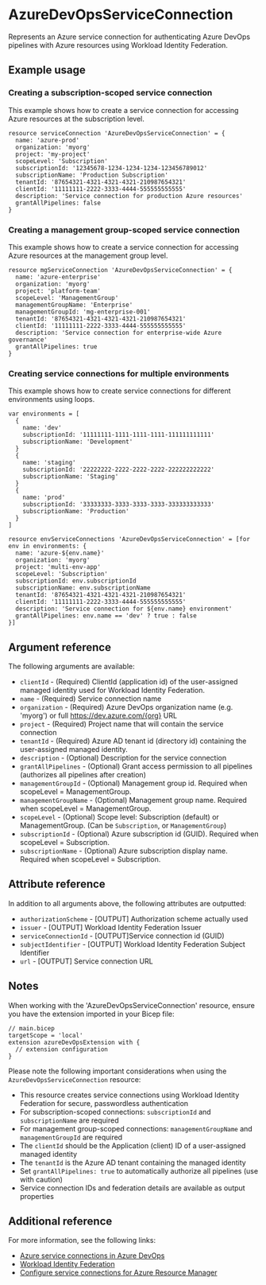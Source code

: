 ﻿# AzureDevOpsServiceConnection

Represents an Azure service connection for authenticating Azure DevOps pipelines with Azure resources using Workload Identity Federation.

## Example usage

### Creating a subscription-scoped service connection

This example shows how to create a service connection for accessing Azure resources at the subscription level.

```bicep
resource serviceConnection 'AzureDevOpsServiceConnection' = {
  name: 'azure-prod'
  organization: 'myorg'
  project: 'my-project'
  scopeLevel: 'Subscription'
  subscriptionId: '12345678-1234-1234-1234-123456789012'
  subscriptionName: 'Production Subscription'
  tenantId: '87654321-4321-4321-4321-210987654321'
  clientId: '11111111-2222-3333-4444-555555555555'
  description: 'Service connection for production Azure resources'
  grantAllPipelines: false
}
```

### Creating a management group-scoped service connection

This example shows how to create a service connection for accessing Azure resources at the management group level.

```bicep
resource mgServiceConnection 'AzureDevOpsServiceConnection' = {
  name: 'azure-enterprise'
  organization: 'myorg'
  project: 'platform-team'
  scopeLevel: 'ManagementGroup'
  managementGroupName: 'Enterprise'
  managementGroupId: 'mg-enterprise-001'
  tenantId: '87654321-4321-4321-4321-210987654321'
  clientId: '11111111-2222-3333-4444-555555555555'
  description: 'Service connection for enterprise-wide Azure governance'
  grantAllPipelines: true
}
```

### Creating service connections for multiple environments

This example shows how to create service connections for different environments using loops.

```bicep
var environments = [
  {
    name: 'dev'
    subscriptionId: '11111111-1111-1111-1111-111111111111'
    subscriptionName: 'Development'
  }
  {
    name: 'staging'
    subscriptionId: '22222222-2222-2222-2222-222222222222'
    subscriptionName: 'Staging'
  }
  {
    name: 'prod'
    subscriptionId: '33333333-3333-3333-3333-333333333333'
    subscriptionName: 'Production'
  }
]

resource envServiceConnections 'AzureDevOpsServiceConnection' = [for env in environments: {
  name: 'azure-${env.name}'
  organization: 'myorg'
  project: 'multi-env-app'
  scopeLevel: 'Subscription'
  subscriptionId: env.subscriptionId
  subscriptionName: env.subscriptionName
  tenantId: '87654321-4321-4321-4321-210987654321'
  clientId: '11111111-2222-3333-4444-555555555555'
  description: 'Service connection for ${env.name} environment'
  grantAllPipelines: env.name == 'dev' ? true : false
}]
```

## Argument reference

The following arguments are available:

- `clientId` - (Required) ClientId (application id) of the user-assigned managed identity used for Workload Identity Federation.
- `name` - (Required) Service connection name
- `organization` - (Required) Azure DevOps organization name (e.g. 'myorg') or full https://dev.azure.com/{org} URL
- `project` - (Required) Project name that will contain the service connection
- `tenantId` - (Required) Azure AD tenant id (directory id) containing the user-assigned managed identity.
- `description` - (Optional) Description for the service connection
- `grantAllPipelines` - (Optional) Grant access permission to all pipelines (authorizes all pipelines after creation)
- `managementGroupId` - (Optional) Management group id. Required when scopeLevel = ManagementGroup.
- `managementGroupName` - (Optional) Management group name. Required when scopeLevel = ManagementGroup.
- `scopeLevel` - (Optional) Scope level: Subscription (default) or ManagementGroup. (Can be `Subscription`, or `ManagementGroup`)
- `subscriptionId` - (Optional) Azure subscription id (GUID). Required when scopeLevel = Subscription.
- `subscriptionName` - (Optional) Azure subscription display name. Required when scopeLevel = Subscription.

## Attribute reference

In addition to all arguments above, the following attributes are outputted:

- `authorizationScheme` - [OUTPUT] Authorization scheme actually used
- `issuer` - [OUTPUT] Workload Identity Federation Issuer
- `serviceConnectionId` - [OUTPUT]Service connection id (GUID)
- `subjectIdentifier` - [OUTPUT] Workload Identity Federation Subject Identifier
- `url` - [OUTPUT] Service connection URL

## Notes

When working with the 'AzureDevOpsServiceConnection' resource, ensure you have the extension imported in your Bicep file:

```bicep
// main.bicep
targetScope = 'local'
extension azureDevOpsExtension with {
  // extension configuration
}
```

Please note the following important considerations when using the `AzureDevOpsServiceConnection` resource:

- This resource creates service connections using Workload Identity Federation for secure, passwordless authentication
- For subscription-scoped connections: `subscriptionId` and `subscriptionName` are required
- For management group-scoped connections: `managementGroupName` and `managementGroupId` are required
- The `clientId` should be the Application (client) ID of a user-assigned managed identity
- The `tenantId` is the Azure AD tenant containing the managed identity
- Set `grantAllPipelines: true` to automatically authorize all pipelines (use with caution)
- Service connection IDs and federation details are available as output properties

## Additional reference

For more information, see the following links:

- [Azure service connections in Azure DevOps][00]
- [Workload Identity Federation][01]
- [Configure service connections for Azure Resource Manager][02]

<!-- Link reference definitions -->
[00]: https://docs.microsoft.com/en-us/azure/devops/pipelines/library/service-endpoints
[01]: https://docs.microsoft.com/en-us/azure/active-directory/develop/workload-identity-federation
[02]: https://docs.microsoft.com/en-us/azure/devops/pipelines/library/connect-to-azure

